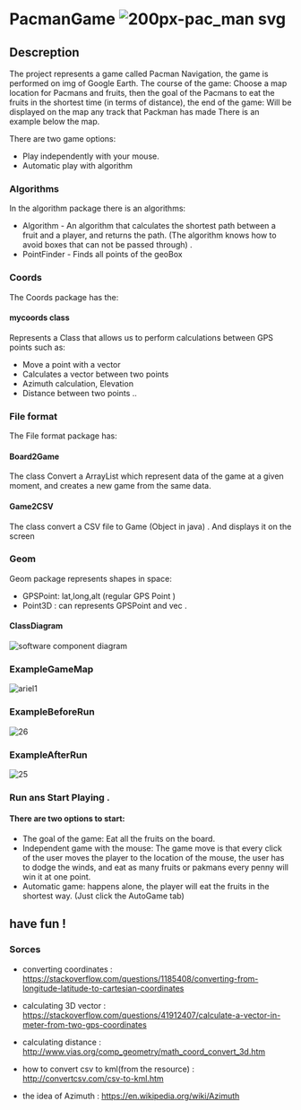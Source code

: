 # PacmanGame ![200px-pac_man svg](https://user-images.githubusercontent.com/44754325/49365224-e9cd5f00-f6ee-11e8-8a7b-4521bce0280f.png)

## Descreption

The project represents a game called Pacman Navigation, the game is performed on img of Google Earth. The course of the game: Choose a map location for Pacmans and fruits, then the goal of the Pacmans to eat the fruits in the shortest time (in terms of distance), the end of the game:
Will be displayed on the map any track that Packman has made
There is an example below the map.

There are two game options:
- Play independently with your mouse.
- Automatic play with algorithm

### Algorithms 
In the algorithm package there is an algorithms:
- Algorithm - An algorithm that calculates the shortest path between a fruit and a player, and returns the path.
(The algorithm knows how to avoid boxes that can not be passed through) .
- PointFinder - Finds all points of the geoBox

### Coords 
The Coords package has the:
 #### mycoords class
  Represents a Class that allows us to perform calculations between GPS points such as:
  - Move a point with a vector
  - Calculates a vector between two points
  - Azimuth calculation, Elevation
  - Distance between two points
  ..
 
### File format 
The File format package has:
#### Board2Game
The class Convert a ArrayList<String> which represent data of the game at a given moment, and creates a new game from the same data.
#### Game2CSV
The class convert a CSV file to Game (Object in java) . 
And displays it on the screen



### Geom 
Geom package represents shapes in space:
- GPSPoint: lat,long,alt (regular GPS Point ) 
- Point3D : can represents GPSPoint and vec .


 #### ClassDiagram
![software component diagram](https://user-images.githubusercontent.com/44754325/50836257-71973080-1361-11e9-843d-9ed415a7d98b.png)

 
 
### ExampleGameMap

![ariel1](https://user-images.githubusercontent.com/44754325/49361557-0b294d80-f6e5-11e8-90f0-a871b2571359.png)

### ExampleBeforeRun 
![26](https://user-images.githubusercontent.com/44754325/50837946-8e356780-1365-11e9-8f3b-90e6a6febe38.png)

### ExampleAfterRun
![25](https://user-images.githubusercontent.com/44754325/50837951-92618500-1365-11e9-8c44-be400a965112.png)

### Run ans Start Playing .

#### There are two options to start:
- The goal of the game: Eat all the fruits on the board.
- Independent game with the mouse: The game move is that every click of the user moves the player to the location of the mouse, the user has to dodge the winds, and eat as many fruits or pakmans every penny will win it at one point.
- Automatic game: happens alone, the player will eat the fruits in the shortest way. (Just click the AutoGame tab)

## have fun !

### Sorces

 - converting coordinates : https://stackoverflow.com/questions/1185408/converting-from-longitude-latitude-to-cartesian-coordinates  

- calculating 3D vector : https://stackoverflow.com/questions/41912407/calculate-a-vector-in-meter-from-two-gps-coordinates 

 - calculating distance : http://www.vias.org/comp_geometry/math_coord_convert_3d.htm

- how to convert csv to kml(from the resource) : http://convertcsv.com/csv-to-kml.htm 

- the idea of Azimuth : https://en.wikipedia.org/wiki/Azimuth 

